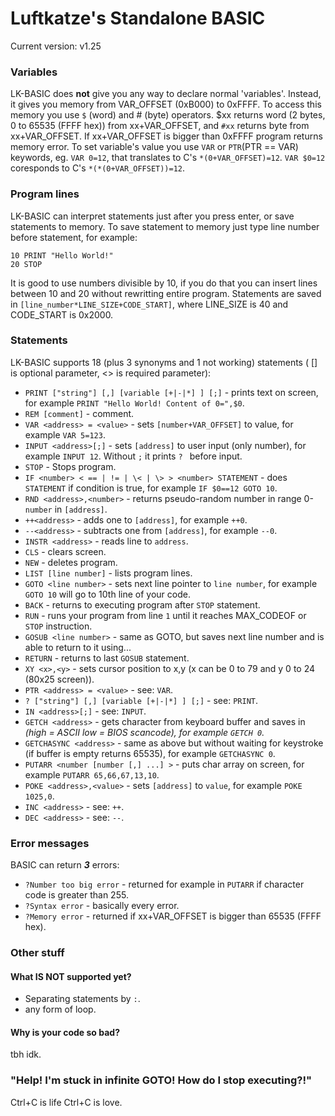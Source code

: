 # Luftkatze's Standalone BASIC

Current version: v1.25

### Variables
LK-BASIC does **not** give you any way to declare normal 'variables'. Instead, it gives you memory from VAR_OFFSET (0xB000) to 0xFFFF. To access this memory you use `$` (word) and # (byte) operators. $xx returns word (2 bytes, 0 to 65535 (FFFF hex)) from xx+VAR_OFFSET, and `#xx` returns byte from xx+VAR_OFFSET. If xx+VAR_OFFSET is bigger than 0xFFFF program returns memory error. To set variable's value you use `VAR` or `PTR`(PTR == VAR) keywords, eg. `VAR 0=12`, that translates to C's `*(0+VAR_OFFSET)=12`. `VAR $0=12` coresponds to C's `*(*(0+VAR_OFFSET))=12`.
### Program lines
LK-BASIC can interpret statements just after you press enter, or save statements to memory. To save statement to memory just type line number before statement, for example:
```
10 PRINT "Hello World!"
20 STOP
```
It is good to use numbers divisible by 10, if you do that you can insert lines between 10 and 20 without rewritting entire program. Statements are saved in `[line_number*LINE_SIZE+CODE_START]`, where LINE_SIZE is 40 and CODE_START is 0x2000.
### Statements
LK-BASIC supports 18 (plus 3 synonyms and 1 not working) statements ( [] is optional parameter, <> is required parameter):
- `PRINT ["string"] [,] [variable [+|-|*] ] [;]` - prints text on screen, for example `PRINT "Hello World! Content of 0=",$0`.
- `REM [comment]` - comment.
- `VAR <address> = <value>` - sets `[number+VAR_OFFSET]` to value, for example `VAR 5=123`.
- `INPUT <address>[;]` - sets `[address]` to user input (only number), for example `INPUT 12`. Without `;` it prints `? ` before input.
- `STOP` - Stops program.
- `IF <number> < == | != | \< | \> > <number> STATEMENT` - does `STATEMENT` if condition is true, for example `IF $0==12 GOTO 10`.
- `RND <address>,<number>` - returns pseudo-random number in range 0-`number` in `[address]`.
- `++<address>` - adds one to `[address]`, for example `++0`.
- `--<address>` - subtracts one from `[address]`, for example `--0`.
- `INSTR <address>` - reads line to `address`.
- `CLS` - clears screen.
- `NEW` - deletes program.
- `LIST [line number]` - lists program lines.
- `GOTO <line number>` - sets next line pointer to `line number`, for example `GOTO 10` will go to 10th line of your code.
- `BACK` - returns to executing program after `STOP` statement.
- `RUN` - runs your program from line `1` until it reaches MAX_CODEOF or `STOP` instruction.
- `GOSUB <line number>` - same as GOTO, but saves next line number and is able to return to it using...
- `RETURN` - returns to last `GOSUB` statement.
- `XY <x>,<y>` - sets cursor position to x,y (x can be 0 to 79 and y 0 to 24 (80x25 screen)).
- `PTR <address> = <value>` - see: `VAR`.
- `? ["string"] [,] [variable [+|-|*] ] [;]` - see: `PRINT`.
- `IN <address>[;]` - see: `INPUT`.
- `GETCH <address>` - gets character from keyboard buffer and saves in <address> (high = ASCII low = BIOS scancode), for example `GETCH 0`.
- `GETCHASYNC <address>` - same as above but without waiting for keystroke (if buffer is empty returns 65535), for example `GETCHASYNC 0`.
- `PUTARR <number [number [,] ...] >` - puts char array on screen, for example `PUTARR 65,66,67,13,10`.
- `POKE <address>,<value>` - sets `[address]` to `value`, for example `POKE 1025,0`.
- `INC <address>` - see: `++`.
- `DEC <address>` - see: `--`.

### Error messages
BASIC can return ***3*** errors:
- `?Number too big error` - returned for example in `PUTARR` if character code is greater than 255.
- `?Syntax error` - basically every error.
- `?Memory error` - returned if xx+VAR_OFFSET is bigger than 65535 (FFFF hex).
### Other stuff
#### What IS NOT supported yet?
- Separating statements by `:`.
- any form of loop.
#### Why is your code so bad?
tbh idk.
### "Help! I'm stuck in infinite GOTO! How do I stop executing?!"
Ctrl+C is life Ctrl+C is love.
